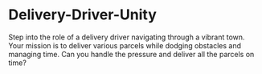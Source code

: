 # Delivery-Driver-Unity
Step into the role of a delivery driver navigating through a vibrant town. Your mission is to deliver various parcels while dodging obstacles and managing time. Can you handle the pressure and deliver all the parcels on time?
